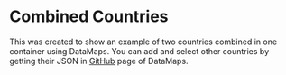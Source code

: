 # Combined Countries

This was created to show an example of two countries combined in one container using DataMaps. You can add and select other countries by getting their JSON in [GitHub](https://datamaps.github.io/) page of DataMaps.
